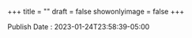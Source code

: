 +++
title = ""
draft = false
showonlyimage = false
+++

Publish Date : 2023-01-24T23:58:39-05:00

<!--more-->

